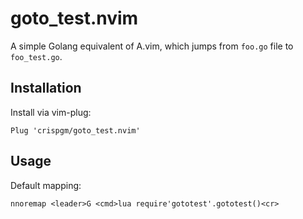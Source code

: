 # goto\_test.nvim

A simple Golang equivalent of A.vim, which jumps from `foo.go` file to `foo_test.go`.

## Installation

Install via vim-plug:

```shell
Plug 'crispgm/goto_test.nvim'
```

## Usage

Default mapping:

```vim
nnoremap <leader>G <cmd>lua require'gototest'.gototest()<cr>
```

